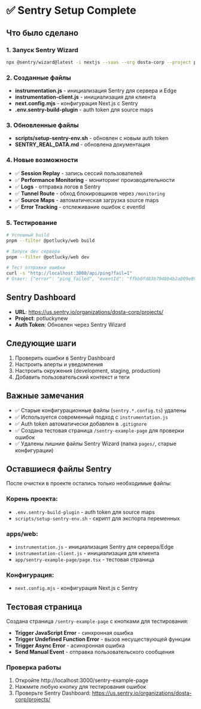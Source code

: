 # ✅ Sentry Setup Complete

## Что было сделано

### 1. Запуск Sentry Wizard
```bash
npx @sentry/wizard@latest -i nextjs --saas --org dosta-corp --project potluckynew
```

### 2. Созданные файлы
- **instrumentation.js** - инициализация Sentry для сервера и Edge
- **instrumentation-client.js** - инициализация для клиента
- **next.config.mjs** - конфигурация Next.js с Sentry
- **.env.sentry-build-plugin** - auth token для source maps

### 3. Обновленные файлы
- **scripts/setup-sentry-env.sh** - обновлен с новым auth token
- **SENTRY_REAL_DATA.md** - обновлена документация

### 4. Новые возможности
- ✅ **Session Replay** - запись сессий пользователей
- ✅ **Performance Monitoring** - мониторинг производительности  
- ✅ **Logs** - отправка логов в Sentry
- ✅ **Tunnel Route** - обход блокировщиков через `/monitoring`
- ✅ **Source Maps** - автоматическая загрузка source maps
- ✅ **Error Tracking** - отслеживание ошибок с eventId

### 5. Тестирование
```bash
# Успешный build
pnpm --filter @potlucky/web build

# Запуск dev сервера
pnpm --filter @potlucky/web dev

# Тест отправки ошибки
curl -s "http://localhost:3000/api/ping?fail=1"
# Ответ: {"error": "ping_failed", "eventId": "ffbb0fd83b7948b4b2a809e898ecb5bc"}
```

## Sentry Dashboard
- **URL**: https://us.sentry.io/organizations/dosta-corp/projects/
- **Project**: potluckynew
- **Auth Token**: Обновлен через Sentry Wizard

## Следующие шаги
1. Проверить ошибки в Sentry Dashboard
2. Настроить алерты и уведомления
3. Настроить окружения (development, staging, production)
4. Добавить пользовательский контекст и теги

## Важные замечания
- ✅ Старые конфигурационные файлы (`sentry.*.config.ts`) удалены
- ✅ Используется современный подход с `instrumentation.js`
- ✅ Auth token автоматически добавлен в `.gitignore`
- ✅ Создана тестовая страница `/sentry-example-page` для проверки ошибок
- ✅ Удалены лишние файлы Sentry Wizard (папка `pages/`, старые конфигурации)

## Оставшиеся файлы Sentry

После очистки в проекте остались только необходимые файлы:

### Корень проекта:
- `.env.sentry-build-plugin` - auth token для source maps
- `scripts/setup-sentry-env.sh` - скрипт для экспорта переменных

### apps/web:
- `instrumentation.js` - инициализация Sentry для сервера/Edge
- `instrumentation-client.js` - инициализация для клиента
- `app/sentry-example-page/page.tsx` - тестовая страница

### Конфигурация:
- `next.config.mjs` - конфигурация Next.js с Sentry

## Тестовая страница

Создана страница `/sentry-example-page` с кнопками для тестирования:

- **Trigger JavaScript Error** - синхронная ошибка
- **Trigger Undefined Function Error** - вызов несуществующей функции
- **Trigger Async Error** - асинхронная ошибка
- **Send Manual Event** - отправка пользовательского сообщения

### Проверка работы

1. Откройте http://localhost:3000/sentry-example-page
2. Нажмите любую кнопку для тестирования ошибок
3. Проверьте Sentry Dashboard: https://us.sentry.io/organizations/dosta-corp/projects/
